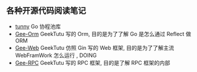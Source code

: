 ## 各种开源代码阅读笔记

* [tunny](https://github.com/zheng-ji/source-note/blob/main/tunny/note.md) Go 协程池库
* [Gee-Orm](https://github.com/zheng-ji/source-note/blob/main/gee-orm/note.md) GeekTutu 写的 Orm, 目的是为了了解 Go 是怎么通过 Reflect 做 ORM 
* [Gee-Web](https://github.com/zheng-ji/source-note/blob/main/gee-web/note.md) GeekTutu 仿照 Gin 写的 Web 框架, 目的是为了了解主流 WebFramWork 怎么运行 , DOING
* [Gee-RPC](https://github.com/zheng-ji/source-note/blob/main/gee-rpc/note.md) GeekTutu 写的 RPC 框架, 目的是了解 RPC 框架的内部
